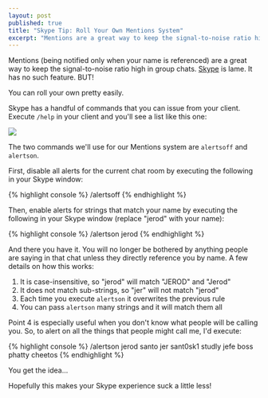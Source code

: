 ```yaml
---
layout: post
published: true
title: "Skype Tip: Roll Your Own Mentions System"
excerpt: "Mentions are a great way to keep the signal-to-noise ratio high in group chats. Unfortunately, Skype has no such feature. Fortunately, you can roll your own pretty easily. Here's how."
---
```


Mentions (being notified only when your name is referenced) are a great way to keep the signal-to-noise ratio high in group chats. [Skype][skype] is lame. It has no such feature. BUT!

You can roll your own pretty easily.

Skype has a handful of commands that you can issue from your client. Execute `/help` in your client and you'll see a list like this one:

[![][skype-commands-pic]][skype-commands-help]

The two commands we'll use for our Mentions system are `alertsoff` and `alertson`.

First, disable all alerts for the current chat room by executing the following in your Skype window:

{% highlight console %}
/alertsoff
{% endhighlight %}

Then, enable alerts for strings that match your name by executing the following in your Skype window (replace "jerod" with your name):

{% highlight console %}
/alertson jerod
{% endhighlight %}

And there you have it. You will no longer be bothered by anything people are saying in that chat unless they directly reference you by name. A few details on how this works:

1.  It is case-insensitive, so "jerod" will match "JEROD" and "Jerod"
2.  It does not match sub-strings, so "jer" will not match "jerod"
3.  Each time you execute `alertson` it overwrites the previous rule
4.  You can pass `alertson` many strings and it will match them all

Point 4 is especially useful when you don't know what people will be calling you. So, to alert on all the things that people might call me, I'd execute:

{% highlight console %}
/alertson jerod santo jer sant0sk1 studly jefe boss phatty cheetos
{% endhighlight %}

You get the idea...

Hopefully this makes your Skype experience suck a little less!

[skype]:http://skype.com
[skype-commands-pic]:http://jerodsanto.net/drop/skype-available-commands.png
[skype-commands-help]:https://support.skype.com/en/faq/FA10042/what-are-chat-commands-and-roles
